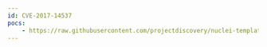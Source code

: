 ```yaml
---
id: CVE-2017-14537
pocs:
    - https://raw.githubusercontent.com/projectdiscovery/nuclei-templates/master/cves/CVE-2017-14537.yaml
---
```

